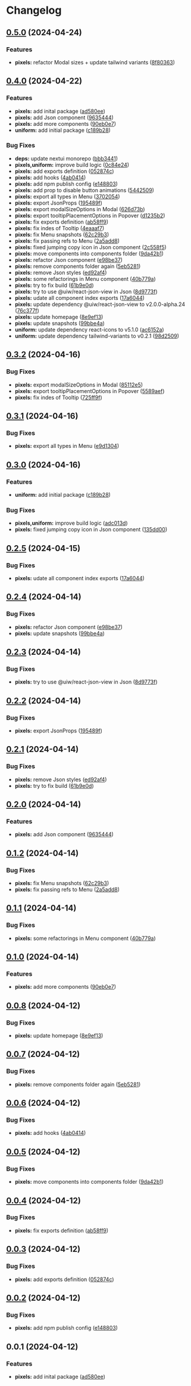 # Changelog

## [0.5.0](https://github.com/fuf-stack/uniform/compare/pixels-v0.4.0...pixels-v0.5.0) (2024-04-24)


### Features

* **pixels:** refactor Modal sizes + update tailwind variants ([8f80363](https://github.com/fuf-stack/uniform/commit/8f80363acbddd8aed080fe637267cbdc3c844abd))

## [0.4.0](https://github.com/fuf-stack/uniform/compare/pixels-v0.3.2...pixels-v0.4.0) (2024-04-22)


### Features

* **pixels:** add inital package ([ad580ee](https://github.com/fuf-stack/uniform/commit/ad580eec37a2fefc5a61e08ce25c8e0328ba582f))
* **pixels:** add Json component ([9635444](https://github.com/fuf-stack/uniform/commit/96354443067d20d68bfa5749199612de0f0a0adc))
* **pixels:** add more components ([90eb0e7](https://github.com/fuf-stack/uniform/commit/90eb0e7750724f0a658725af8d29dbe07f39d682))
* **uniform:** add initial package ([c189b28](https://github.com/fuf-stack/uniform/commit/c189b287a83d43f41db715de8a9d5ebe0a558a1d))


### Bug Fixes

* **deps:** update nextui monorepo ([bbb3441](https://github.com/fuf-stack/uniform/commit/bbb3441cb71c4c765d2480d5a2cdf3d506dce6c3))
* **pixels,uniform:** improve build logic ([0c84e24](https://github.com/fuf-stack/uniform/commit/0c84e245547978b278b43021bfd9268bc3720875))
* **pixels:** add exports definition ([052874c](https://github.com/fuf-stack/uniform/commit/052874c5d6709b5aa31e10f6f4a34ac40dd20c3d))
* **pixels:** add hooks ([4ab0414](https://github.com/fuf-stack/uniform/commit/4ab0414df62ad9b14aed61ab8c04a60df0a64aff))
* **pixels:** add npm publish config ([e148803](https://github.com/fuf-stack/uniform/commit/e148803d5259943dd53e059d1fa1c506556f03d9))
* **pixels:** add prop to disable button animations ([5442509](https://github.com/fuf-stack/uniform/commit/54425098f4c1833ded4b6edfbe0582800147647b))
* **pixels:** export all types in Menu ([3702054](https://github.com/fuf-stack/uniform/commit/37020547004e6bb9fda156a9524e2a5e637f499d))
* **pixels:** export JsonProps ([195489f](https://github.com/fuf-stack/uniform/commit/195489f6c64faa0da91c44a62907f16680b02027))
* **pixels:** export modalSizeOptions in Modal ([626d73b](https://github.com/fuf-stack/uniform/commit/626d73b2fc67a271fcda950e30e1c64bf7f02755))
* **pixels:** export tooltipPlacementOptions in Popover ([d1235b2](https://github.com/fuf-stack/uniform/commit/d1235b2c4487b35176bdc6c52e00593605a9bd24))
* **pixels:** fix exports definition ([ab58ff9](https://github.com/fuf-stack/uniform/commit/ab58ff9464fe41327fce7fd03b083e57b9fbfaaf))
* **pixels:** fix indes of Tooltip ([4eaaaf7](https://github.com/fuf-stack/uniform/commit/4eaaaf7d9c07f8c66bf2b66f5c7b5dee9fcfbd1d))
* **pixels:** fix Menu snapshots ([62c29b3](https://github.com/fuf-stack/uniform/commit/62c29b39eb673aa8ad66ad2e0df891f606a8656f))
* **pixels:** fix passing refs to Menu ([2a5add8](https://github.com/fuf-stack/uniform/commit/2a5add8aca28b0f60475b929cb012f25d2dbf3a8))
* **pixels:** fixed jumping copy icon in Json component ([2c558f5](https://github.com/fuf-stack/uniform/commit/2c558f507f3b5b8ac87f263745d16388db5260e7))
* **pixels:** move components into components folder ([9da42b1](https://github.com/fuf-stack/uniform/commit/9da42b10afe5a65351c93850139531659d1f6780))
* **pixels:** refactor Json component ([e98be37](https://github.com/fuf-stack/uniform/commit/e98be374740e65ba6524d244165e0861ac9a9a22))
* **pixels:** remove components folder again ([5eb5281](https://github.com/fuf-stack/uniform/commit/5eb5281eedf695436e13077f367244ec6bea0f8d))
* **pixels:** remove Json styles ([ed92af4](https://github.com/fuf-stack/uniform/commit/ed92af44771a6b27893ec89375906e6b8009aaec))
* **pixels:** some refactorings in Menu component ([40b779a](https://github.com/fuf-stack/uniform/commit/40b779a7f5b59e1f769520167e026007343ecc68))
* **pixels:** try to fix build ([61b9e0d](https://github.com/fuf-stack/uniform/commit/61b9e0d6218e1b09bd7ff5b4653a9738ac446c09))
* **pixels:** try to use @uiw/react-json-view in Json ([8d9773f](https://github.com/fuf-stack/uniform/commit/8d9773f75236fa1485ee9cef653fa9c76e594777))
* **pixels:** udate all component index exports ([17a6044](https://github.com/fuf-stack/uniform/commit/17a6044d0920de008c735fb0f40dfcc37b325f01))
* **pixels:** update dependency @uiw/react-json-view to v2.0.0-alpha.24 ([76c377f](https://github.com/fuf-stack/uniform/commit/76c377f5510a24665e893d148dfcd41c4d9cf97b))
* **pixels:** update homepage ([8e9ef13](https://github.com/fuf-stack/uniform/commit/8e9ef13d9ae2014b2795d38e7f0d2e8e9d7e7d4f))
* **pixels:** update snapshots ([99bbe4a](https://github.com/fuf-stack/uniform/commit/99bbe4acf33d11046f554cee46cc7c87264bb20f))
* **uniform:** update dependency react-icons to v5.1.0 ([ac6152a](https://github.com/fuf-stack/uniform/commit/ac6152ad6668f238031e9a0560b0d015063cb741))
* **uniform:** update dependency tailwind-variants to v0.2.1 ([98d2509](https://github.com/fuf-stack/uniform/commit/98d25090b18f1b766b4bf39fce54ab6a24b7d8b1))

## [0.3.2](https://github.com/fuf-stack/uniform/compare/pixels-v0.3.1...pixels-v0.3.2) (2024-04-16)


### Bug Fixes

* **pixels:** export modalSizeOptions in Modal ([85112e5](https://github.com/fuf-stack/uniform/commit/85112e526e39761a230dad3c15a5052bc2256cb9))
* **pixels:** export tooltipPlacementOptions in Popover ([5589aef](https://github.com/fuf-stack/uniform/commit/5589aef5f540ace137bbeed865f6b189a8990981))
* **pixels:** fix indes of Tooltip ([725ff9f](https://github.com/fuf-stack/uniform/commit/725ff9f5d16db921839cbcca98fc0d41b75cc859))

## [0.3.1](https://github.com/fuf-stack/uniform/compare/pixels-v0.3.0...pixels-v0.3.1) (2024-04-16)


### Bug Fixes

* **pixels:** export all types in Menu ([e9d1304](https://github.com/fuf-stack/uniform/commit/e9d1304f1b2e0f5677d66537d839436e55fe6974))

## [0.3.0](https://github.com/fuf-stack/uniform/compare/pixels-v0.2.5...pixels-v0.3.0) (2024-04-16)


### Features

* **uniform:** add initial package ([c189b28](https://github.com/fuf-stack/uniform/commit/c189b287a83d43f41db715de8a9d5ebe0a558a1d))


### Bug Fixes

* **pixels,uniform:** improve build logic ([adc013d](https://github.com/fuf-stack/uniform/commit/adc013df9f12403acb6beeff0891b0f698a78701))
* **pixels:** fixed jumping copy icon in Json component ([135dd00](https://github.com/fuf-stack/uniform/commit/135dd00eb9838d021f68aa9f9e790706012adb77))

## [0.2.5](https://github.com/fuf-stack/uniform/compare/pixels-v0.2.4...pixels-v0.2.5) (2024-04-15)


### Bug Fixes

* **pixels:** udate all component index exports ([17a6044](https://github.com/fuf-stack/uniform/commit/17a6044d0920de008c735fb0f40dfcc37b325f01))

## [0.2.4](https://github.com/fuf-stack/uniform/compare/pixels-v0.2.3...pixels-v0.2.4) (2024-04-14)


### Bug Fixes

* **pixels:** refactor Json component ([e98be37](https://github.com/fuf-stack/uniform/commit/e98be374740e65ba6524d244165e0861ac9a9a22))
* **pixels:** update snapshots ([99bbe4a](https://github.com/fuf-stack/uniform/commit/99bbe4acf33d11046f554cee46cc7c87264bb20f))

## [0.2.3](https://github.com/fuf-stack/uniform/compare/pixels-v0.2.2...pixels-v0.2.3) (2024-04-14)


### Bug Fixes

* **pixels:** try to use @uiw/react-json-view in Json ([8d9773f](https://github.com/fuf-stack/uniform/commit/8d9773f75236fa1485ee9cef653fa9c76e594777))

## [0.2.2](https://github.com/fuf-stack/uniform/compare/pixels-v0.2.1...pixels-v0.2.2) (2024-04-14)


### Bug Fixes

* **pixels:** export JsonProps ([195489f](https://github.com/fuf-stack/uniform/commit/195489f6c64faa0da91c44a62907f16680b02027))

## [0.2.1](https://github.com/fuf-stack/uniform/compare/pixels-v0.2.0...pixels-v0.2.1) (2024-04-14)


### Bug Fixes

* **pixels:** remove Json styles ([ed92af4](https://github.com/fuf-stack/uniform/commit/ed92af44771a6b27893ec89375906e6b8009aaec))
* **pixels:** try to fix build ([61b9e0d](https://github.com/fuf-stack/uniform/commit/61b9e0d6218e1b09bd7ff5b4653a9738ac446c09))

## [0.2.0](https://github.com/fuf-stack/uniform/compare/pixels-v0.1.2...pixels-v0.2.0) (2024-04-14)


### Features

* **pixels:** add Json component ([9635444](https://github.com/fuf-stack/uniform/commit/96354443067d20d68bfa5749199612de0f0a0adc))

## [0.1.2](https://github.com/fuf-stack/uniform/compare/pixels-v0.1.1...pixels-v0.1.2) (2024-04-14)


### Bug Fixes

* **pixels:** fix Menu snapshots ([62c29b3](https://github.com/fuf-stack/uniform/commit/62c29b39eb673aa8ad66ad2e0df891f606a8656f))
* **pixels:** fix passing refs to Menu ([2a5add8](https://github.com/fuf-stack/uniform/commit/2a5add8aca28b0f60475b929cb012f25d2dbf3a8))

## [0.1.1](https://github.com/fuf-stack/uniform/compare/pixels-v0.1.0...pixels-v0.1.1) (2024-04-14)


### Bug Fixes

* **pixels:** some refactorings in Menu component ([40b779a](https://github.com/fuf-stack/uniform/commit/40b779a7f5b59e1f769520167e026007343ecc68))

## [0.1.0](https://github.com/fuf-stack/uniform/compare/pixels-v0.0.8...pixels-v0.1.0) (2024-04-14)


### Features

* **pixels:** add more components ([90eb0e7](https://github.com/fuf-stack/uniform/commit/90eb0e7750724f0a658725af8d29dbe07f39d682))

## [0.0.8](https://github.com/fuf-stack/uniform/compare/pixels-v0.0.7...pixels-v0.0.8) (2024-04-12)


### Bug Fixes

* **pixels:** update homepage ([8e9ef13](https://github.com/fuf-stack/uniform/commit/8e9ef13d9ae2014b2795d38e7f0d2e8e9d7e7d4f))

## [0.0.7](https://github.com/fuf-stack/uniform/compare/pixels-v0.0.6...pixels-v0.0.7) (2024-04-12)


### Bug Fixes

* **pixels:** remove components folder again ([5eb5281](https://github.com/fuf-stack/uniform/commit/5eb5281eedf695436e13077f367244ec6bea0f8d))

## [0.0.6](https://github.com/fuf-stack/uniform/compare/pixels-v0.0.5...pixels-v0.0.6) (2024-04-12)


### Bug Fixes

* **pixels:** add hooks ([4ab0414](https://github.com/fuf-stack/uniform/commit/4ab0414df62ad9b14aed61ab8c04a60df0a64aff))

## [0.0.5](https://github.com/fuf-stack/uniform/compare/pixels-v0.0.4...pixels-v0.0.5) (2024-04-12)


### Bug Fixes

* **pixels:** move components into components folder ([9da42b1](https://github.com/fuf-stack/uniform/commit/9da42b10afe5a65351c93850139531659d1f6780))

## [0.0.4](https://github.com/fuf-stack/uniform/compare/pixels-v0.0.3...pixels-v0.0.4) (2024-04-12)


### Bug Fixes

* **pixels:** fix exports definition ([ab58ff9](https://github.com/fuf-stack/uniform/commit/ab58ff9464fe41327fce7fd03b083e57b9fbfaaf))

## [0.0.3](https://github.com/fuf-stack/uniform/compare/pixels-v0.0.2...pixels-v0.0.3) (2024-04-12)


### Bug Fixes

* **pixels:** add exports definition ([052874c](https://github.com/fuf-stack/uniform/commit/052874c5d6709b5aa31e10f6f4a34ac40dd20c3d))

## [0.0.2](https://github.com/fuf-stack/uniform/compare/pixels-v0.0.1...pixels-v0.0.2) (2024-04-12)


### Bug Fixes

* **pixels:** add npm publish config ([e148803](https://github.com/fuf-stack/uniform/commit/e148803d5259943dd53e059d1fa1c506556f03d9))

## 0.0.1 (2024-04-12)


### Features

* **pixels:** add inital package ([ad580ee](https://github.com/fuf-stack/uniform/commit/ad580eec37a2fefc5a61e08ce25c8e0328ba582f))
